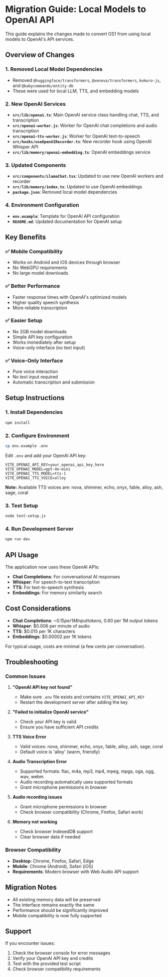 # Migration Guide: Local Models to OpenAI API

This guide explains the changes made to convert OS1 from using local models to OpenAI's API services.

## Overview of Changes

### 1. **Removed Local Model Dependencies**
- Removed `@huggingface/transformers`, `@xenova/transformers`, `kokoro-js`, and `@babycommando/entity-db`
- These were used for local LLM, TTS, and embedding models

### 2. **New OpenAI Services**
- **`src/lib/openai.ts`**: Main OpenAI service class handling chat, TTS, and transcription
- **`src/openai-worker.js`**: Worker for OpenAI chat completions and audio transcription
- **`src/openai-tts-worker.js`**: Worker for OpenAI text-to-speech
- **`src/hooks/useOpenAIRecorder.ts`**: New recorder hook using OpenAI Whisper API
- **`src/lib/memory/openai-embedding.ts`**: OpenAI embeddings service

### 3. **Updated Components**
- **`src/components/LlamaChat.tsx`**: Updated to use new OpenAI workers and recorder
- **`src/lib/memory/index.ts`**: Updated to use OpenAI embeddings
- **`package.json`**: Removed local model dependencies

### 4. **Environment Configuration**
- **`env.example`**: Template for OpenAI API configuration
- **`README.md`**: Updated documentation for OpenAI setup

## Key Benefits

### ✅ **Mobile Compatibility**
- Works on Android and iOS devices through browser
- No WebGPU requirements
- No large model downloads

### ✅ **Better Performance**
- Faster response times with OpenAI's optimized models
- Higher quality speech synthesis
- More reliable transcription

### ✅ **Easier Setup**
- No 2GB model downloads
- Simple API key configuration
- Works immediately after setup
- Voice-only interface (no text input)

### ✅ **Voice-Only Interface**
- Pure voice interaction
- No text input required
- Automatic transcription and submission

## Setup Instructions

### 1. **Install Dependencies**
```bash
npm install
```

### 2. **Configure Environment**
```bash
cp env.example .env
```

Edit `.env` and add your OpenAI API key:
```
VITE_OPENAI_API_KEY=your_openai_api_key_here
VITE_OPENAI_MODEL=gpt-4o-mini
VITE_OPENAI_TTS_MODEL=tts-1
VITE_OPENAI_TTS_VOICE=alloy
```

**Note:** Available TTS voices are: nova, shimmer, echo, onyx, fable, alloy, ash, sage, coral

### 3. **Test Setup**
```bash
node test-setup.js
```

### 4. **Run Development Server**
```bash
npm run dev
```

## API Usage

The application now uses these OpenAI APIs:

- **Chat Completions**: For conversational AI responses
- **Whisper**: For speech-to-text transcription
- **TTS**: For text-to-speech synthesis
- **Embeddings**: For memory similarity search

## Cost Considerations

- **Chat Completions**: ~$0.15 per 1M input tokens, ~$0.60 per 1M output tokens
- **Whisper**: $0.006 per minute of audio
- **TTS**: $0.015 per 1K characters
- **Embeddings**: $0.00002 per 1K tokens

For typical usage, costs are minimal (a few cents per conversation).

## Troubleshooting

### Common Issues

1. **"OpenAI API key not found"**
   - Make sure `.env` file exists and contains `VITE_OPENAI_API_KEY`
   - Restart the development server after adding the key

2. **"Failed to initialize OpenAI service"**
   - Check your API key is valid
   - Ensure you have sufficient API credits

3. **TTS Voice Error**
   - Valid voices: nova, shimmer, echo, onyx, fable, alloy, ash, sage, coral
   - Default voice is 'alloy' (warm, friendly)

4. **Audio Transcription Error**
   - Supported formats: flac, m4a, mp3, mp4, mpeg, mpga, oga, ogg, wav, webm
   - Audio recording automatically uses supported formats
   - Grant microphone permissions in browser

5. **Audio recording issues**
   - Grant microphone permissions in browser
   - Check browser compatibility (Chrome, Firefox, Safari work)

6. **Memory not working**
   - Check browser IndexedDB support
   - Clear browser data if needed

### Browser Compatibility

- **Desktop**: Chrome, Firefox, Safari, Edge
- **Mobile**: Chrome (Android), Safari (iOS)
- **Requirements**: Modern browser with Web Audio API support

## Migration Notes

- All existing memory data will be preserved
- The interface remains exactly the same
- Performance should be significantly improved
- Mobile compatibility is now fully supported

## Support

If you encounter issues:
1. Check the browser console for error messages
2. Verify your OpenAI API key and credits
3. Test with the provided test script
4. Check browser compatibility requirements 